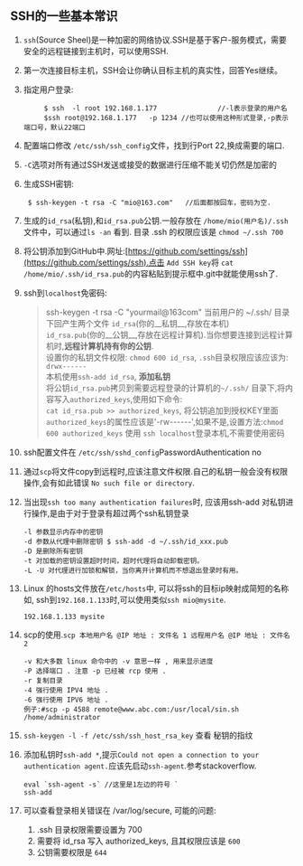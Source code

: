 SSH的一些基本常识
--
1. `ssh`(Source Sheel)是一种加密的网络协议.SSH是基于客户-服务模式，需要安全的远程链接到主机时，可以使用SSH.
2. 第一次连接目标主机，SSH会让你确认目标主机的真实性，回答Yes继续。
3. 指定用户登录:

            $ ssh  -l root 192.168.1.177               //-l表示登录的用户名
            $ssh root@192.168.1.177   -p 1234 //也可以使用这种形式登录,-p表示端口号，默认22端口
  
4. 配置端口修改 `/etc/ssh/ssh_config`文件，找到行Port 22,换成需要的端口.
5. `-C`选项对所有通过SSH发送或接受的数据进行压缩不能关切仍然是加密的
6. 生成SSH密钥:

        $ ssh-keygen -t rsa -C "mio@163.com"   //后面都按回车，密码为空.

7. 生成的`id_rsa`(私钥),和`id_rsa.pub`公钥.一般存放在 `/home/mio(用户名)/.ssh`文件中，可以通过`ls -an` 看到. 目录 .ssh 的权限应该是 `chmod ~/.ssh 700`
8. 将公钥添加到GitHub中.网址:[https://github.com/settings/ssh](https://github.com/settings/ssh).点击 `Add SSH key`将 `cat /home/mio/.ssh/id_rsa.pub`的内容粘贴到提示框中.git中就能使用ssh了.

8. ssh到`localhost`免密码:
	> ssh-keygen -t rsa -C "yourmail@163com"
	> 当前用户的 ~/.ssh/ 目录下回产生两个文件 `id_rsa`(你的__私钥__,存放在本机)  
	> `id_rsa.pub`(你的__公钥__,存放在远程计算机).当你想要连接到远程计算机时,__远程计算机持有你的公钥__.  
	> 设置你的私钥文件权限: `chmod 600 id_rsa`, `.ssh`目录权限应该应该为: `drwx------`  
	> 本机使用`ssh-add id_rsa`, __添加私钥__  
	> 将公钥`id_rsa.pub`拷贝到需要远程登录的计算机的`~/.ssh/` 目录下,将内容写入`authorized_keys`,使用如下命令:  
	> `cat id_rsa.pub >> authorized_keys`, 将公钥追加到授权KEY里面  
	> `authorized_keys`的属性应该是'-rw------',如果不是,设置方法:`chmod 600 authorized_keys`
	> 使用 `ssh localhost`登录本机,不需要使用密码

9. ssh配置文件在 `/etc/ssh/sshd_config`PasswordAuthentication no
10. 通过`scp`将文件copy到远程时,应该注意文件权限.自己的私钥一般会没有权限操作,会有如此错误 `No such file or directory`.
11. 当出现`ssh too many authentication failures`时, 应该用ssh-add 对私钥进行操作,是由于对于登录有超过两个ssh私钥登录

		-l 参数显示内存中的密钥
		-d 参数从代理中删除密钥 $ ssh-add -d ~/.ssh/id_xxx.pub
		-D 是删除所有密钥
		-t 对加载的密钥设置超时时间，超时代理将自动卸载密钥。
		-L -U 对代理进行加锁和解锁，当你离开计算机而不想退出登录时有用。

12. Linux 的hosts文件放在`/etc/hosts`中, 可以将ssh的目标ip映射成简短的名称如, ssh到`192.168.1.133`时,可以使用类似`ssh mio@mysite`.

		192.168.1.133 mysite
        
13. scp的使用.`scp 本地用户名 @IP 地址 : 文件名 1 远程用户名 @IP 地址 : 文件名 2 `

        -v 和大多数 linux 命令中的 -v 意思一样 , 用来显示进度 
        -P 选择端口 . 注意 -p 已经被 rcp 使用 . 
        -r 复制目录
        -4 强行使用 IPV4 地址 . 
        -6 强行使用 IPV6 地址 .
        例子:#scp -p 4588 remote@www.abc.com:/usr/local/sin.sh /home/administrator
14. `ssh-keygen -l -f /etc/ssh/ssh_host_rsa_key` 查看 秘钥的指纹
15. 添加私钥时`ssh-add *`,提示`Could not open a connection to your authentication agent.`应该先启动`ssh-agent`.参考stackoverflow.

        eval `ssh-agent -s` //这里是1左边的符号 `
        ssh-add
16. 可以查看登录相关错误在 /var/log/secure, 可能的问题:
	1. .ssh 目录权限需要设置为 700
	2. 需要将 id_rsa 写入 authorized_keys, 且其权限应该是 `600`
	3. 公钥需要权限是 `644`
